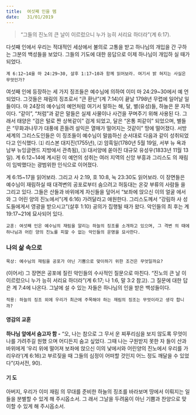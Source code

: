 ```yaml
---
title:  여섯째 인을 뗌
date:   31/01/2019
---
```


> <p></p>
> “그들의 진노의 큰 날이 이르렀으니 누가 능히 서리요 하더라”(계 6:17).

다섯째 인에서 우리는 적대적인 세상에서 불의로 고통을 받고 하나님의 개입을 간
구하는 그분의 백성들을 보았다. 그들의 기도에 대한 응답으로 이제 하나님이 개입하
실 때가 되었다.

`계 6:12~14을 마 24:29~30, 살후 1:17~10과 함께 읽어보라. 여기서 밝
혀지는 사실은 무엇인가?`

여섯째 인에 등장하는 세 가지 징조들은 예수님에 의하여 이미 마 24:29~30에서 예
언되었다. 그것들은 재림의 징조로서 “큰 환난”(계 7:14)이 끝날 1798년 무렵에 일어날
일들이다. 마 24장의 예수님의 예언처럼 여기서 말하는 해, 달, 별(유성)들, 하늘은 문
자적이다. “같이”, “처럼”과 같은 말들은 실제 사물이나 사건을 꾸며주기 위해 사용된
다. 그래서 태양은 “검은 털로 짠 상복같이” 검게 되었고, 달은 “온통 피같이” 되었으며,
별들은 “무화과나무가 대풍에 흔들려 설익은 열매가 떨어지는 것같이” 땅에 떨어졌다.
서방 세계의 그리스도인들은 이 징조들이 예수님이 말씀하신 순서대로 다음과 같이
성취되었다고 인식했다. ⑴ 리스본 대지진(1755년), ⑵ 암흑일(1780년 5월 19일, 서부 뉴
욕과 남부 뉴잉글랜드 지방에서 관측됨), ⑶ 대서양에 쏟아진 대규모 유성우(1833년
11월 13일). 계 6:12~14에 계시된 이 예언의 성취는 여러 지역의 신앙 부흥과 그리스도
의 재림이 임박했다는 광범위한 인식으로 이어졌다.

계 6:15~17을 읽어보라. 그리고 사 2:19, 호 10:8, 눅 23:30도 읽어보라. 이 장면들은
예수님이 재림하실 때 대격변의 공포로부터 숨으려고 허둥대는 온갖 부류의 사람들
을 그리고 있다. 그들은 산들과 바위에게 자신들을 덮어서 “보좌에 앉으신 이의 얼굴
에서와 그 어린 양의 진노에서”(계 6:16) 가려달라고 애원한다. 그리스도께서 “강림하
사 성도들에게서 영광을 받으시고”(살후 1:10) 공의가 집행될 때가 왔다. 악인들의 최
후는 계 19:17~21에 묘사되어 있다.

`교훈: 여섯째 인은 예수님의 재림을 알리는 하늘의 징조를 소개하고 있으며, 그 격변
의 때에 하나님과 어린 양의 진노를 피할 수 없는 악인들의 운명을 묘사한다.`

### 나의 삶 속으로

`묵상: 예수님의 재림을 공포가 아닌 기쁨으로 맞이하기 위한 조건은 무엇일까요?`

(이어서) 그 장면은 공포에 질린 악인들의 수사적인 질문으로 마친다. “진노의 큰 날
이 이르렀으니 누가 능히 서리요 하더라”(계 6:17; 나 1:6, 말 3:2 참고). 그 질문에 대한
답은 계 7:4에 나온다. 그날에 설 수 있는 자들은 하나님의 인을 받은 백성들이다.

`적용: 하늘의 징조 외에 우리가 최근에 주목해야 하는 재림의 징조는 무엇이라고 생각
합니까?`

#### 영감의 교훈

**하나님 앞에서 숨고자 함 -** “오, 나는 참으로 그 무서
운 찌푸리심을 보지 않도록 무엇이 나를 가려주길 원했
으며 어디든지 숨고 싶었다. 그때 나는 구원받지 못한 자
들이 산과 바위에게 ‘우리 위에 떨어져 보좌에 앉으신
이의 낯에서와 어린양의 진노에서 우리를 가리우라’(계
6:16)고 부르짖을 때 그들의 심정이 어떠할 것인지 어느
정도 깨달을 수 있었다”(자서전, 90).

#### 기 도

아버지, 우리가 이미 재림
의 무대를 준비한 하늘의
징조를 바라보며 땅에서
이뤄지는 일들을 분별할
수 있게 해 주시옵소서. 그
래서 그날을 두려움이 아닌
기쁨과 찬양으로 맞이할
수 있게 해 주시옵소서.